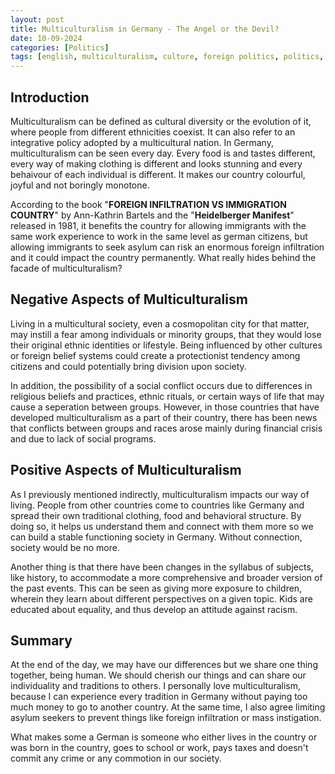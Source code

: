 ```yaml
---
layout: post
title: Multiculturalism in Germany - The Angel or the Devil?
date: 10-09-2024
categories: [Politics]
tags: [english, multiculturalism, culture, foreign politics, politics, discussion, article]
---
```


## Introduction
Multiculturalism can be defined as cultural diversity or the evolution of it, where people from different ethnicities coexist. It can also refer to an integrative policy adopted by a multicultural nation. In Germany, multiculturalism can be seen every day. Every food is and tastes different, every way of making clothing is different and looks stunning and every behaivour of each individual is different. It makes our country colourful, joyful and not boringly monotone.

According to the book "**FOREIGN INFILTRATION VS IMMIGRATION COUNTRY**" by Ann-Kathrin Bartels and the "**Heidelberger Manifest**" released in 1981, it benefits the country for allowing immigrants with the same work experience to work in the same level as german citizens, but allowing immigrants to seek asylum can risk an enormous foreign infiltration and it could impact the country permanently. What really hides behind the facade of multiculturalism?

## Negative Aspects of Multiculturalism
Living in a multicultural society, even a cosmopolitan city for that matter, may instill a fear among individuals or minority groups, that they would lose their original ethnic identities or lifestyle. Being influenced by other cultures or foreign belief systems could create a protectionist tendency among citizens and could potentially bring division upon society.

In addition, the possibility of a social conflict occurs due to differences in religious beliefs and practices, ethnic rituals, or certain ways of life that may cause a seperation between groups. However, in those countries that have developed multiculturalism as a part of their country, there has been news that conflicts between groups and races arose mainly during financial crisis and due to lack of social programs.

## Positive Aspects of Multiculturalism
As I previously mentioned indirectly, multiculturalism impacts our way of living. People from other countries come to countries like Germany and spread their own traditional clothing, food and behavioral structure. By doing so, it helps us understand them and connect with them more so we can build a stable functioning society in Germany. Without connection, society would be no more.

Another thing is that there have been changes in the syllabus of subjects, like history, to accommodate a more comprehensive and broader version of the past events. This can be seen as giving more exposure to children, wherein they learn about different perspectives on a given topic. Kids are educated about equality, and thus develop an attitude against racism.

## Summary
At the end of the day, we may have our differences but we share one thing together, being human.
We should cherish our things and can share our individuality and traditions to others. I personally love multiculturalism, because I can experience every tradition in Germany without paying too much money to go to another country. At the same time, I also agree limiting asylum seekers to prevent things like foreign infiltration or mass instigation.

What makes some a German is someone who either lives in the country or was born in the country, goes to school or work, pays taxes and doesn't commit any crime or any commotion in our society.